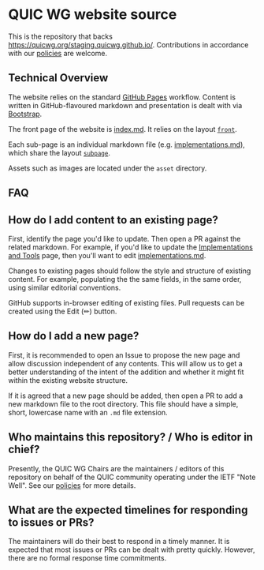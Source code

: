 # QUIC WG website source

This is the repository that backs https://quicwg.org/staging.quicwg.github.io/.
Contributions in accordance with our [policies](CONTRIBUTING.md) are welcome.

## Technical Overview

The website relies on the standard [GitHub Pages](https://pages.github.com/)
workflow. Content is written in GitHub-flavoured markdown and presentation is
dealt with via
[Bootstrap](https://getbootstrap.com/docs/4.5/getting-started/introduction/).

The front page of the website is [index.md](index.md). It relies on the layout
[`front`](_layouts/front.html).

Each sub-page is an individual markdown file (e.g.
[implementations.md](implementations.md)), which share the layout
[`subpage`](_layouts/subpage.html).

Assets such as images are located under the `asset` directory.

## FAQ

## How do I add content to an existing page?

First, identify the page you'd like to update. Then open a PR against the
related markdown. For example, if you'd like to update the [Implementations and
Tools](https://quicwg.org/staging.quicwg.github.io/implementations) page, then
you'll want to edit [implementations.md](implementations.md).

Changes to existing pages should follow the style and structure of existing
content. For example, populating the the same fields, in the same order, using
similar editorial conventions.

GitHub supports in-browser editing of existing files. Pull requests can be
created using the Edit (✏) button.

## How do I add a new page?

First, it is recommended to open an Issue to propose the new page and allow
discussion independent of any contents. This will allow us to get a better
understanding of the intent of the addition and whether it might fit within the
existing website structure.

If it is agreed that a new page should be added, then open a PR to add a new
markdown file to the root directory. This file should have a simple, short,
lowercase name with an `.md` file extension.

## Who maintains this repository? / Who is editor in chief?

Presently, the QUIC WG Chairs are the maintainers / editors of this repository
on behalf of the QUIC community operating under the IETF "Note Well". See our
[policies](CONTRIBUTING.md) for more details.

## What are the expected timelines for responding to issues or PRs?

The maintainers will do their best to respond in a timely manner. It is expected
that most issues or PRs can be dealt with pretty quickly. However, there are no
formal response time commitments.